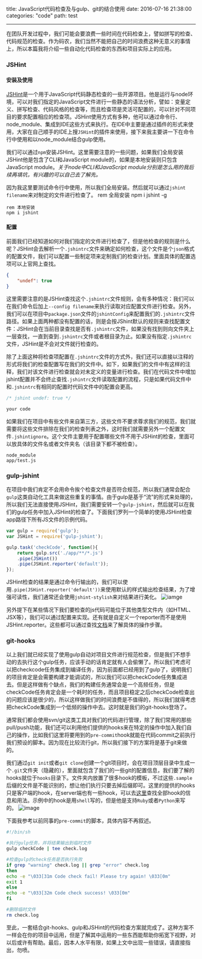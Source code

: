 title: JavaScript代码检查及与gulp、git的结合使用
date: 2016-07-16 21:38:00
categories: "code"
path: test

---

在团队开发过程中，我们可能会要浪费一些时间在代码检查上，譬如拼写的检查、代码规范的检查。作为码农，我们当然不能把自己的时间浪费这种无意义的事情上，所以本篇我将介绍一些自动化代码检查的东西和项目实际上的应用。

<!--more-->
### JSHint
#### 安装及使用
[JSHint](http://jshint.com/)是一个用于JavaScript代码静态检查的一些开源项目。他是运行与node环境，可以对我们指定的JavaScript文件进行一些静态的语法分析，譬如：变量定义、拼写检查、代码风格的检查等，而且检查项是灵活可配置的，可以针对不同项目的要求配置相应的检查项。JSHint使用方式有多种，他可以通过命令行、node_module、集成到IDE这些方式来执行。在IDE中主要是通过插件的形式来使用，大家在自己顺手的IDE上搜`JSHint`的插件来使用，接下来我主要讲一下在命令行中使用和以node_module结合gulp使用。

我们可以通过`npm`安装JSHint。这里需要注意的一些问题，如果我们全局安装JSHint他是包含了CLI和JavaScript module的，如果是本地安装则只包含JavaScript module。*关于node中CLI和JavaScript module分别是怎么用的我后续再填坑，有兴趣的可以自己去了解先。*

因为我这里要测试命令行中使用，所以我们全局安装。然后就可以通过`jshint filename`来对制定的文件进行检查了。
    rem 全局安装
    npm i jshint -g

    rem 本地安装
    npm i jshint

#### 配置
前面我们已经知道如何对我们指定的文件进行检查了，但是他检查的规则是什么呢？JSHint会去解析一个`.jshintrc`文件来确定如何检查，这个文件是个`json`格式的配置文件，我们可以配置一些制定项来定制我们的检查计划。里面具体的配置选项可以上官网上查找。
```json
{
    "undef": true
}
```

这里需要注意的是JSHint查找这个`.jshintrc`文件规则，会有多种情况：我们可以在我们命令后加上`--config filename`来执行读取对应配置文件进行检查。另外，我们可以在项目中`package.json`文件的`jshintConfig`来配置我们的`.jshintrc`文件路径。如果上面两种都没有配置的话，则是会按JShint默认的规则来查找配置文件：JSHint会在当前目录查找是否有`.jshintrc`文件，如果没有找到则向文件夹上一层查找，一直到查到`.jshintrc`文件或者根目录为止。如果没有指定`.jshintrc`文件，JSHint是不会对文件就行检查的。

除了上面这种将检查项配置在`.jshintrc`文件的方式外，我们还可以直接以注释的形式将我们的检查配置写在我们的文件中。如下，如果我们的文件中有这样的注释，我们对该文件进行检查就会对未定义的变量进行检查。我们在代码文件中增加jshint配置并不会终止查找`.jshintrc`文件读取配置的流程，只是如果代码文件中和`.jshintrc`有相同的配置时代码文件中的配置会更高。
```javascript
/* jshint undef: true */

your code
```

如果我们在项目中有些文件来自第三方，这些文件不要求尊求我们的规范，我们就需要将这些文件排除在我们的检查列表之外，这时我们就需要另外一个配置文件`.jshintignore`。这个文件主要用于配置哪些文件不用于JSHint的检查，里面可以放具体的文件名或者文件夹名（该目录下都不被检查）。
```
node_module
app/test.js
```


### gulp-jshint
在项目中我们肯定不会用命令挨个检查文件是否符合规范，所以我们通常会配合`gulp`这类自动化工具来做这些重复的事情。由于gulp是基于“流”的形式来处理的，所以我们无法直接使用JSHint，我们需要安转一个`gulp-jshint`，然后就可以在我们的gulp任务中加入JSHint的检查了。下面我们罗列一个简单的使用JSHint检查app路径下所有JS文件的示例代码。
```javascript
var gulp = require('gulp');
var JSHint = require('gulp-jshint');

gulp.task('checkCode', function(){
    return gulp.src('./app/**/*.js')
    .pipe(JSHint())
    .pipe(JSHint.reporter('default'));
});
```

JSHint检查的结果是通过命令行输出的，我们可以使用`.pipe(JSHint.reporter('default'))`来使用默认的样式输出检查结果，为了增强可读性，我们通常还会使用`jshint-stylish`来对结果进行美化。
![iamge](http://7xqhnl.com1.z0.glb.clouddn.com/jshint%E6%A0%BC%E5%BC%8F%E5%8C%96%E8%BE%93%E5%87%BA.png)

另外提下在某些情况下我们要检查的js代码可能位于其他类型文件内（如HTML、JSX等），我们可以通过配置来实现。还有就是自定义一个reporter而不是使用JSHint.reporter。这些都可以通过查找[文档](https://github.com/spalger/gulp-jshint)来了解具体的操作步骤。

### git-hooks
以上我们就已经实现了使用gulp自动对项目文件进行规范检查，但是我们不想手动的去执行这个gulp任务，应该手动的话肯定就有人会偷懒了。所以我们考虑可以把checkcode任务集成到编译任务，因为前面都已经用到了gulp了，说明我们的项目肯定是会需要构建才能调试的，所以我们可以把checkCode任务集成进去。但是这样做有个缺点，我们的构建任务通常会是一个高频任务，但是checkCode任务肯定会是一个耗时的任务，而且项目稳定之后checkCode检查出的问题应该是很少的，所以这样做我们的时间浪费是不值得的，所以我们就得考虑把checkCode集成到一个低频的操作中去。这时就是我们的git-hooks登场了。

通常我们都会使用svn/git这类工具对我们的代码进行管理，除了我们常用的那些pull/push功能，我们还可以利用他们提供的hooks来在特定的操作中加入我们自己的操作，比如我们这里将要用到的`pre-commit`hook就能在代码commit之前执行我们预设的脚本。因为现在比较流行git，所以我们接下的方案将是基于git来做的。

我们通过`git init`或者`git clone`创建一个git项目时，会在项目顶层目录中生成一个`.git`文件夹（隐藏的），里面就包含了我们的一些git的配置信息，我们要了解的hooks就位于`hooks`目录下。文件夹内放置了很多hook的模板，不过这些`.sample`后缀的文件是不能识别的，想让他们执行只要去掉后缀即可。这里的提供的hooks只是客户端的hook，在server端也有一些hook，可以去[这里](https://git-scm.com/docs/githooks)查找全部hook的信息和用法。示例中的hook是用`shell`写的，但是他是支持`Ruby`或者`Python`来写的。
![image](http://7xqhnl.com1.z0.glb.clouddn.com/git-hooks.png)


下面我参考以前同事的`pre-commit`的脚本，具体内容不再叙述。
```bash
#!/bin/sh

#执行gulp任务，并将结果输出到临时文件
gulp checkCode | tee check.log

#检查gulp的check任务是否执行失败
if grep "warning" check.log || grep "error" check.log
then
echo -e "\033[31m Code check fail! Please try again! \033[0m"
exit 1
else
echo -e "\033[32m Code check success! \033[0m"
fi

#删除临时文件
rm check.log

```

至此，一套结合git-hooks、gulp和JSHint的代码检查方案就完成了。这种方案不一样会在你的项目中运用，但是了解其中运用的一些东西能帮助你拓宽下视野，对以后或许有帮助。最后，因本人水平有限，如果上文中出现一些错误，请直接指出，勿喷。
